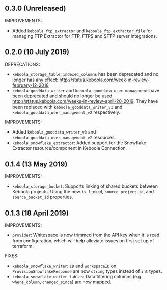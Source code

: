 ## 0.3.0 (Unreleased)

IMPROVEMENTS:

* Added `keboola_ftp_extractor` and `keboola_ftp_extractor_file` for managing FTP Extractor for FTP, FTPS and SFTP server integrations.

## 0.2.0 (10 July 2019)

DEPRECATIONS:

* `keboola_storage_table`: `indexed_columns` has been deprecated and no longer has any effect: http://status.keboola.com/week-in-review-february-12-2018
* `keboola_gooddata_writer` and `keboola_gooddata_user_management` have been deprecated and should no longer be used: http://status.keboola.com/weeks-in-review-april-20-2019. They have been replaced with `keboola_gooddata_writer_v3` and `keboola_gooddata_user_management_v2` respectively.

IMPROVEMENTS:

* Added `keboola_gooddata_writer_v3` and `keboola_gooddata_user_management_v2` resources.
* `keboola_snowflake_extractor`: Added support for the Snowflake Extractor resource/component in Keboola Connection.

## 0.1.4 (13 May 2019)

IMPROVEMENTS:

* `keboola_storage_bucket`: Supports linking of shared buckets between Keboola projects. Using the new `is_linked`, `source_project_id`, and `source_bucket_id` properties.

## 0.1.3 (18 April 2019)

IMPROVEMENTS:

* `provider`: Whitespace is now trimmed from the API key when it is read from configuration, which will help alleviate issues on first set up of terraform.

FIXES:

* `keboola_snowflake_writer`: `ID` and `workspaceID` on `ProvisionSnowflakeResponse` are now `string` types instead of `int` types.
* `keboola_snowflake_writer_tables`: Data filtering columns (e.g. `where_column`, `changed_since`) are now mapped.
